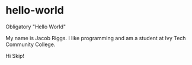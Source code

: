 # hello-world
Obligatory "Hello World"

My name is Jacob Riggs.
I like programming and am a student at Ivy Tech Community College.

Hi Skip!
